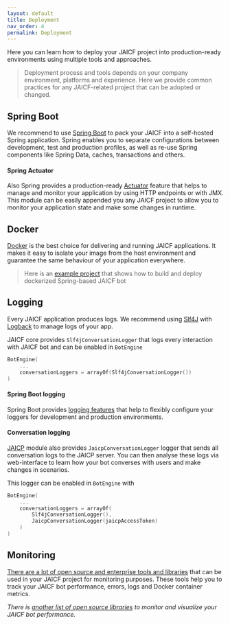 ```yaml
---
layout: default
title: Deployment
nav_order: 4
permalink: Deployment
---
```


Here you can learn how to deploy your JAICF project into production-ready environments using multiple tools and approaches.

> Deployment process and tools depends on your company environment, platforms and experience.
> Here we provide common practices for any JAICF-related project that can be adopted or changed.

## Spring Boot

We recommend to use [Spring Boot](Spring-Boot) to pack your JAICF into a self-hosted Spring application.
Spring enables you to separate configurations between development, test and production profiles, as well as re-use Spring components like Spring Data, caches, transactions and others.

#### Spring Actuator

Also Spring provides a production-ready [Actuator](https://docs.spring.io/spring-boot/docs/current/reference/html/actuator.html#actuator) feature that helps to manage and monitor your application by using HTTP endpoints or with JMX.
This module can be easily appended you any JAICF project to allow you to monitor your application state and make some changes in runtime.

## Docker

[Docker](Docker) is the best choice for delivering and running JAICF applications.
It makes it easy to isolate your image from the host environment and guarantee the same behaviour of your application everywhere.

> Here is an [example project](https://github.com/just-ai/jaicf-jaicp-spring-template) that shows how to build and deploy dockerized Spring-based JAICF bot

## Logging

Every JAICF application produces logs.
We recommend using [Slf4J](http://www.slf4j.org/) with [Logback](http://logback.qos.ch/) to manage logs of your app.

JAICF core provides `Slf4jConversationLogger` that logs every interaction with JAICF bot and can be enabled in `BotEngine`

```kotlin
BotEngine(
    ...
    conversationLoggers = arrayOf(Slf4jConversationLogger())
)
```

#### Spring Boot logging

Spring Boot provides [logging features](https://docs.spring.io/spring-boot/docs/2.1.1.RELEASE/reference/html/boot-features-logging.html) that help to flexibly configure your loggers for development and production environments.

#### Conversation logging

[JAICP](JAICP) module also provides `JaicpConversationLogger` logger that sends all conversation logs to the JAICP server.
You can then analyse these logs via web-interface to learn how your bot converses with users and make changes in scenarios.

This logger can be enabled in `BotEngine` with

```kotlin
BotEngine(
    ...
    conversationLoggers = arrayOf(
        Slf4jConversationLogger(),
        JaicpConversationLogger(jaicpAccessToken)
    )
)
```

## Monitoring

[There are a lot of open source and enterprise tools and libraries](https://www.overops.com/blog/docker-monitoring-5-methods-for-monitoring-java-applications-in-docker/) that can be used in your JAICF project for monitoring purposes.
These tools help you to track your JAICF bot performance, errors, logs and Docker container metrics.

_There is [another list of open source libraries](https://www.overops.com/blog/java-performance-monitoring-5-open-source-tools-you-should-know/) to monitor and visualize your JAICF bot performance._
